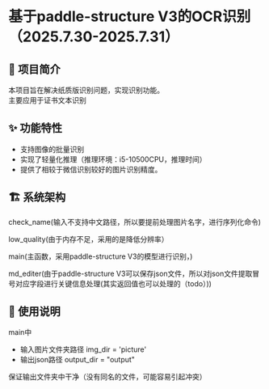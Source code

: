 # 基于paddle-structure V3的OCR识别（2025.7.30-2025.7.31）


## 📌 项目简介
本项目旨在解决纸质版识别问题，实现识别功能。  
主要应用于证书文本识别

## ✨ 功能特性
- 支持图像的批量识别
- 实现了轻量化推理（推理环境：i5-10500CPU，推理时间）
- 提供了相较于微信识别较好的图片识别精度。

## 🏗 系统架构
check_name(输入不支持中文路径，所以要提前处理图片名字，进行序列化命令)

low_quality(由于内存不足，采用的是降低分辨率）

main(主函数，采用paddle-structure V3的模型进行识别，)

md_editer(由于paddle-structure V3可以保存json文件，所以对json文件提取冒号对应字段进行关键信息处理(其实返回值也可以处理的（todo）))
## 🔧 使用说明
main中
- 输入图片文件夹路径 img_dir = 'picture'
- 输出json路径 output_dir = "output"

保证输出文件夹中干净（没有同名的文件，可能容易引起冲突）



